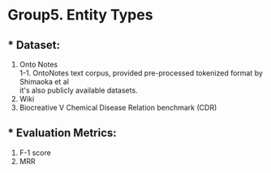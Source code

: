 # Group5. Entity Types

## * Dataset:
1.	Onto Notes <br>
1-1. OntoNotes text corpus, provided pre-processed tokenized format by Shimaoka et al <br>
                            it's also publicly available datasets.<br>
2.	Wiki <br>
3.	Biocreative V Chemical Disease Relation benchmark (CDR)


## * Evaluation Metrics:
1.	F-1 score
2.	MRR
